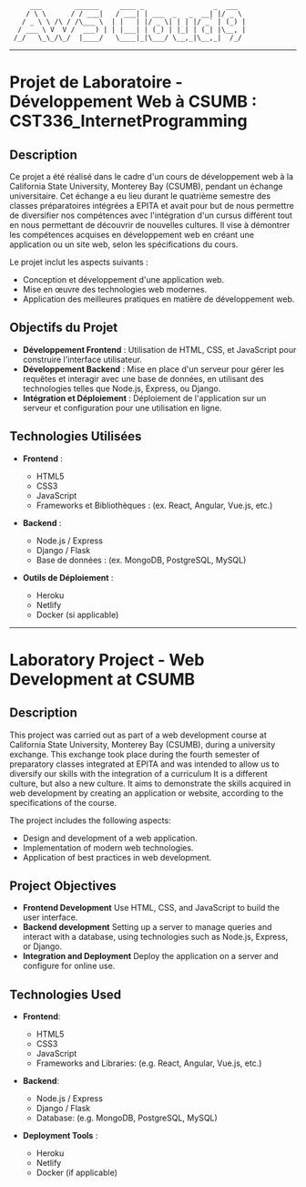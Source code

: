          ___        ______     ____ _                 _  ___  
        / \ \      / / ___|   / ___| | ___  _   _  __| |/ _ \ 
       / _ \ \ /\ / /\___ \  | |   | |/ _ \| | | |/ _` | (_) |
      / ___ \ V  V /  ___) | | |___| | (_) | |_| | (_| |\__, |
     /_/   \_\_/\_/  |____/   \____|_|\___/ \__,_|\__,_|  /_/ 
 ----------------------------------------------------------------- 


# Projet de Laboratoire - Développement Web à CSUMB : CST336_InternetProgramming

## Description

Ce projet a été réalisé dans le cadre d'un cours de développement web à la California State University, Monterey Bay (CSUMB), pendant un échange universitaire. Cet échange a eu lieu durant le quatrième semestre des classes préparatoires intégrées a EPITA et avait pour but de nous permettre de diversifier nos compétences avec l'intégration d'un cursus différent tout en nous permettant de découvrir de nouvelles cultures. Il vise à démontrer les compétences acquises en développement web en créant une application ou un site web, selon les spécifications du cours. 

Le projet inclut les aspects suivants :
- Conception et développement d'une application web.
- Mise en œuvre des technologies web modernes.
- Application des meilleures pratiques en matière de développement web.

## Objectifs du Projet

- **Développement Frontend** : Utilisation de HTML, CSS, et JavaScript pour construire l'interface utilisateur.
- **Développement Backend** : Mise en place d'un serveur pour gérer les requêtes et interagir avec une base de données, en utilisant des technologies telles que Node.js, Express, ou Django.
- **Intégration et Déploiement** : Déploiement de l'application sur un serveur et configuration pour une utilisation en ligne.

## Technologies Utilisées

- **Frontend** :
  - HTML5
  - CSS3
  - JavaScript
  - Frameworks et Bibliothèques : (ex. React, Angular, Vue.js, etc.)

- **Backend** :
  - Node.js / Express
  - Django / Flask
  - Base de données : (ex. MongoDB, PostgreSQL, MySQL)

- **Outils de Déploiement** :
  - Heroku
  - Netlify
  - Docker (si applicable)

---

# Laboratory Project - Web Development at CSUMB

## Description

This project was carried out as part of a web development course at California State University, Monterey Bay (CSUMB), during a university exchange. This exchange took place during the fourth semester of preparatory classes integrated at EPITA and was intended to allow us to diversify our skills with the integration of a curriculum It is a different culture, but also a new culture. It aims to demonstrate the skills acquired in web development by creating an application or website, according to the specifications of the course. 

The project includes the following aspects:
- Design and development of a web application.
- Implementation of modern web technologies.
- Application of best practices in web development.

## Project Objectives

- **Frontend Development** Use HTML, CSS, and JavaScript to build the user interface.
- **Backend development** Setting up a server to manage queries and interact with a database, using technologies such as Node.js, Express, or Django.
- **Integration and Deployment** Deploy the application on a server and configure for online use.

## Technologies Used

- **Frontend**:
  - HTML5
  - CSS3
  - JavaScript
  - Frameworks and Libraries: (e.g. React, Angular, Vue.js, etc.)

- **Backend**:
  - Node.js / Express
  - Django / Flask
  - Database: (e.g. MongoDB, PostgreSQL, MySQL)

- **Deployment Tools** :
  - Heroku
  - Netlify
  - Docker (if applicable)

